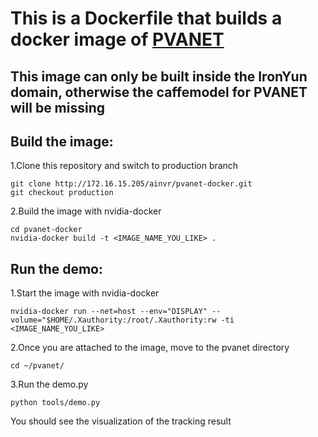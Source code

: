 # This is a Dockerfile that builds a docker image of [PVANET](https://github.com/sanghoon/pva-faster-rcnn)

## This image can only be built inside the IronYun domain, otherwise the caffemodel for PVANET will be missing

## Build the image:
1.Clone this repository and switch to production branch
```Shell
git clone http://172.16.15.205/ainvr/pvanet-docker.git
git checkout production
```

2.Build the image with nvidia-docker
```Shell
cd pvanet-docker
nvidia-docker build -t <IMAGE_NAME_YOU_LIKE> .
```

## Run the demo:
1.Start the image with nvidia-docker
```Shell 
nvidia-docker run --net=host --env="DISPLAY" --volume="$HOME/.Xauthority:/root/.Xauthority:rw -ti <IMAGE_NAME_YOU_LIKE>
```

2.Once you are attached to the image, move to the pvanet directory
```Shell 
cd ~/pvanet/
```

3.Run the demo.py
```Shell 
python tools/demo.py
```
You should see the visualization of the tracking result

